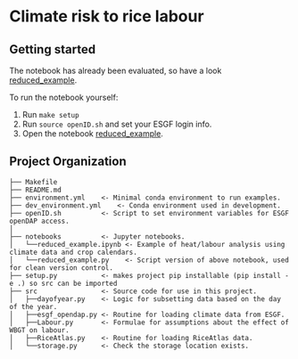 # Climate risk to rice labour

## Getting started
The notebook has already been evaluated, so have a look [reduced_example](notebooks/reduced_example.ipynb).

To run the notebook yourself:
1. Run `make setup`
2. Run `source openID.sh` and set your ESGF login info.
3. Open the notebook [reduced_example](notebooks/reduced_example.ipynb).


## Project Organization
```
├── Makefile
├── README.md
├── environment.yml    <- Minimal conda environment to run examples.
├── dev_environment.yml    <- Conda environment used in development.
├── openID.sh          <- Script to set environment variables for ESGF openDAP access.
│
├── notebooks          <- Jupyter notebooks.
│   └──reduced_example.ipynb <- Example of heat/labour analysis using climate data and crop calendars.
│   └──reduced_example.py    <- Script version of above notebook, used for clean version control.
├── setup.py           <- makes project pip installable (pip install -e .) so src can be imported
├── src                <- Source code for use in this project.
│   ├──dayofyear.py    <- Logic for subsetting data based on the day of the year.
│   ├──esgf_opendap.py <- Routine for loading climate data from ESGF.
│   ├──Labour.py       <- Formulae for assumptions about the effect of WBGT on labour.
│   ├──RiceAtlas.py    <- Routine for loading RiceAtlas data.
│   └──storage.py      <- Check the storage location exists.
```
